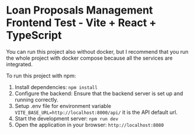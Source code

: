 # Loan Proposals Management Frontend Test - Vite + React + TypeScript

You can run this project also without docker, but I recommend that you run the whole project with docker compose because all the services are integrated.


To run this project with npm:

1. Install dependencies: `npm install`
2. Configure the backend: Ensure that the backend server is set up and running correctly.
4. Setup .env file for environment variable `VITE_BASE_URL=http://localhost:8000/api/` it is the API default url. 
3. Start the development server: `npm run dev`
4. Open the application in your browser: `http://localhost:8080`


